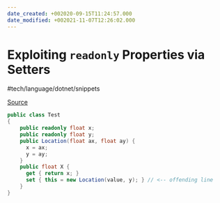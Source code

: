 ```yaml
---
date_created: +002020-09-15T11:24:57.000
date_modified: +002021-11-07T12:26:02.000
---
```


# Exploiting `readonly` Properties via Setters

 #tech/language/dotnet/snippets  

[Source](https://news.ycombinator.com/item?id=24158180)

```csharp
public class Test
{
	public readonly float x;
    public readonly float y;
    public Location(float ax, float ay) {
      x = ax;
      y = ay;
    }
    public float X { 
      get { return x; }
      set { this = new Location(value, y); } // <-- offending line
    }
}
```  

  

